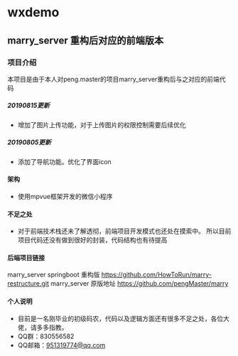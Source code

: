 # wxdemo

## marry_server 重构后对应的前端版本

### 项目介绍 
本项目是由于本人对peng.master的项目marry_server重构后与之对应的前端代码

##### 20190815更新
 - 增加了图片上传功能，对于上传图片的权限控制需要后续优化
##### 20190805更新
 - 添加了导航功能。优化了界面icon

#### 架构
 - 使用mpvue框架开发的微信小程序
 
#### 不足之处
 - 对于前端技术栈还未了解透彻，前端项目开发模式也还处在摸索中。
 所以目前项目代码还没有做到很好的封装，代码结构也有待提高
 
#### 后端项目链接
marry_server springboot 重构版  https://github.com/HowToRun/marry-restructure.git
marry_server 原版地址 https://github.com/pengMaster/marry
  
#### 个人说明

 - 目前是一名刚毕业的初级码农，代码以及逻辑方面还有很多不足之处，各位大佬，请多多指教。
 - QQ群：830556582
 - QQ邮箱：951319774@qq.com
